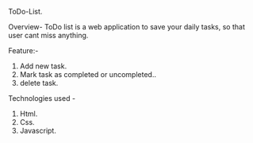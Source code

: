 ToDo-List.

Overview-
ToDo list is a web application to save your daily tasks, so that user cant miss anything.

Feature:-

1. Add new task.
2. Mark task as completed or uncompleted..
3. delete task.

Technologies used -

1. Html.
2. Css.
3. Javascript.
